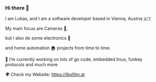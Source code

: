 ### Hi there 👋

I am Lukas, and I am a software developer based in Vienna, Austria 🇦🇹 

My main focus are Cameras 🎥, 

but I also do some electronics 🔧

and home automation 🏠 projects from time to time.

🔭 I’m currently working on lots of go code, embedded linux, funkey protocols and much more

🌍 Check my Website: https://lbsfilm.at

<!--
**s00500/s00500** is a ✨ _special_ ✨ repository because its `README.md` (this file) appears on your GitHub profile.

Here are some ideas to get you started:

- 🔭 I’m currently working on ...
- 🌱 I’m currently learning ...
- 👯 I’m looking to collaborate on ...
- 🤔 I’m looking for help with ...
- 💬 Ask me about ...
- 📫 How to reach me: ...
- 😄 Pronouns: ...
- ⚡ Fun fact: ...
-->
